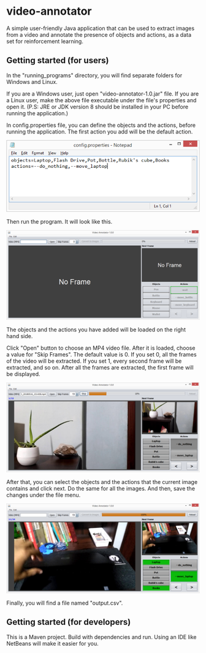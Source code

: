 # video-annotator
A simple user-friendly Java application that can be used to extract images from a video and annotate the presence of objects and actions, as a data set for reinforcement learning. 

## Getting started (for users)
In the "running_programs" directory, you will find separate folders for Windows and Linux.

If you are a Windows user, just open "video-annotator-1.0.jar" file.
If you are a Linux user, make the above file executable under the file's properties and open it.
(P.S: JRE or JDK version 8 should be installed in your PC before running the application.)

In config.properties file, you can define the objects and the actions, before running the application. 
The first action you add will be the default action.

![Config](/running_programs/screenshots/1.png)

Then run the program. It will look like this.

![Config](/running_programs/screenshots/2.png)

The objects and the actions you have added will be loaded on the right hand side.

Click "Open" button to choose an MP4 video file. After it is loaded, choose a value for "Skip Frames". 
The default value is 0. If you set 0, all the frames of the video will be extracted. If you set 1, every second frame will be extracted, and so on.
After all the frames are extracted, the first frame will be displayed.

![Config](/running_programs/screenshots/3.png)

After that, you can select the objects and the actions that the current image contains and click next. Do the same for all the images. And then, save the changes under the file menu.

![Config](/running_programs/screenshots/4.png)

Finally, you will find a file named "output.csv".

## Getting started (for developers)
This is a Maven project. Build with dependencies and run. Using an IDE like NetBeans will make it easier for you.
